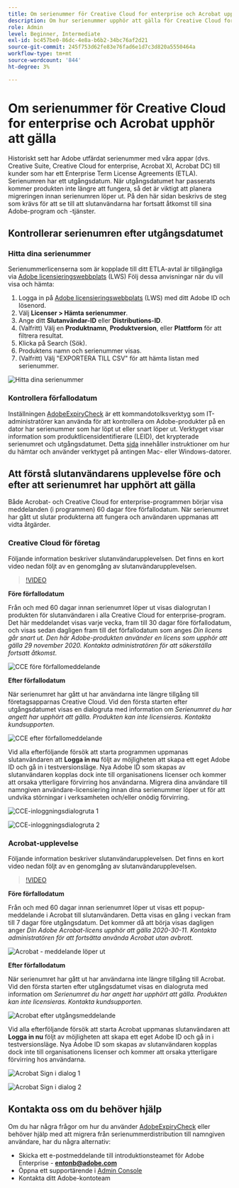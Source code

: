 ```yaml
---
title: Om serienummer för Creative Cloud for enterprise och Acrobat upphör att gälla
description: Om hur serienummer upphör att gälla för Creative Cloud for enterprise och Acrobat
role: Admin
level: Beginner, Intermediate
exl-id: bc457be0-86dc-4e8a-b6b2-34bc76af2d21
source-git-commit: 245f753d62fe83e76fad6e1d7c3d820a5550464a
workflow-type: tm+mt
source-wordcount: '844'
ht-degree: 3%

---
```


# Om serienummer för Creative Cloud for enterprise och Acrobat upphör att gälla

Historiskt sett har Adobe utfärdat serienummer med våra appar (dvs. Creative Suite, Creative Cloud for enterprise, Acrobat XI, Acrobat DC) till kunder som har ett Enterprise Term License Agreements (ETLA). Serienumren har ett utgångsdatum. När utgångsdatumet har passerats kommer produkten inte längre att fungera, så det är viktigt att planera migreringen innan serienumren löper ut. På den här sidan beskrivs de steg som krävs för att se till att slutanvändarna har fortsatt åtkomst till sina Adobe-program och -tjänster.

## Kontrollerar serienumren efter utgångsdatumet

### Hitta dina serienummer

Serienummerlicenserna som är kopplade till ditt ETLA-avtal är tillgängliga via [Adobe licensieringswebbplats](https://licensing.adobe.com/) (LWS) Följ dessa anvisningar när du vill visa och hämta:

1. Logga in på [Adobe licensieringswebbplats](https://licensing.adobe.com/) (LWS) med ditt Adobe ID och lösenord.
1. Välj **Licenser > Hämta serienummer**.
1. Ange ditt **Slutanvändar-ID** eller **Distributions-ID**.
1. (Valfritt) Välj en **Produktnamn**, **Produktversion**, eller **Plattform** för att filtrera resultat.
1. Klicka på Search (Sök). 
1. Produktens namn och serienummer visas.
1. (Valfritt) Välj &quot;EXPORTERA TILL CSV&quot; för att hämta listan med serienummer.

![Hitta dina serienummer](assets/retrieveserialnumbers.png)

### Kontrollera förfallodatum

Inställningen [AdobeExpiryCheck](https://helpx.adobe.com/enterprise/kb/volume-license-expiration-check.html) är ett kommandotolksverktyg som IT-administratörer kan använda för att kontrollera om Adobe-produkter på en dator har serienummer som har löpt ut eller snart löper ut. Verktyget visar information som produktlicensidentifierare (LEID), det krypterade serienumret och utgångsdatumet. Detta [sida](https://helpx.adobe.com/enterprise/kb/volume-license-expiration-check.html) innehåller instruktioner om hur du hämtar och använder verktyget på antingen Mac- eller Windows-datorer.

## Att förstå slutanvändarens upplevelse före och efter att serienumret har upphört att gälla

Både Acrobat- och Creative Cloud for enterprise-programmen börjar visa meddelanden (i programmen) 60 dagar före förfallodatum. När serienumret har gått ut slutar produkterna att fungera och användaren uppmanas att vidta åtgärder.

### Creative Cloud för företag

Följande information beskriver slutanvändarupplevelsen. Det finns en kort video nedan följt av en genomgång av slutanvändarupplevelsen.

>[!VIDEO](https://video.tv.adobe.com/v/331746?hidetitle=true)

**Före förfallodatum**

Från och med 60 dagar innan serienumret löper ut visas dialogrutan I produkten för slutanvändaren i alla Creative Cloud for enterprise-program. Det här meddelandet visas varje vecka, fram till 30 dagar före förfallodatum, och visas sedan dagligen fram till det förfallodatum som anges *Din licens går snart ut. Den här Adobe-produkten använder en licens som upphör att gälla 29 november 2020. Kontakta administratören för att säkerställa fortsatt åtkomst*.

![CCE före förfallomeddelande](assets/cceexpiring.png)

**Efter förfallodatum**

När serienumret har gått ut har användarna inte längre tillgång till företagsapparnas Creative Cloud. Vid den första starten efter utgångsdatumet visas en dialogruta med information om *Serienumret du har angett har upphört att gälla. Produkten kan inte licensieras. Kontakta kundsupporten*.

![CCE efter förfallomeddelande](assets/cceafterexpire.png)

Vid alla efterföljande försök att starta programmen uppmanas slutanvändaren att **Logga in nu** följt av möjligheten att skapa ett eget Adobe ID och gå in i testversionsläge. Nya Adobe ID som skapas av slutanvändaren kopplas dock inte till organisationens licenser och kommer att orsaka ytterligare förvirring hos användarna. Migrera dina användare till namngiven användare-licensiering innan dina serienummer löper ut för att undvika störningar i verksamheten och/eller onödig förvirring.

![CCE-inloggningsdialogruta 1](assets/ccesignin1.png)

![CCE-inloggningsdialogruta 2](assets/ccesignin2.png)

### Acrobat-upplevelse

Följande information beskriver slutanvändarupplevelsen. Det finns en kort video nedan följt av en genomgång av slutanvändarupplevelsen.

>[!VIDEO](https://video.tv.adobe.com/v/331749?hidetitle=true)


**Före förfallodatum**

Från och med 60 dagar innan serienumret löper ut visas ett popup-meddelande i Acrobat till slutanvändaren. Detta visas en gång i veckan fram till 7 dagar före utgångsdatum. Det kommer då att börja visas dagligen anger *Din Adobe Acrobat-licens upphör att gälla 2020-30-11. Kontakta administratören för att fortsätta använda Acrobat utan avbrott.*

![Acrobat - meddelande löper ut](assets/acrobatexpiring.png)

**Efter förfallodatum**

När serienumret har gått ut har användarna inte längre tillgång till Acrobat. Vid den första starten efter utgångsdatumet visas en dialogruta med information om *Serienumret du har angett har upphört att gälla. Produkten kan inte licensieras. Kontakta kundsupporten.*

![Acrobat efter utgångsmeddelande](assets/acrobatafterexpire.png)

Vid alla efterföljande försök att starta Acrobat uppmanas slutanvändaren att **Logga in nu** följt av möjligheten att skapa ett eget Adobe ID och gå in i testversionsläge. Nya Adobe ID som skapas av slutanvändaren kopplas dock inte till organisationens licenser och kommer att orsaka ytterligare förvirring hos användarna.

![Acrobat Sign i dialog 1](assets/acrobatsignin1.png)

![Acrobat Sign i dialog 2](assets/acrobatsignin2.png)

## Kontakta oss om du behöver hjälp

Om du har några frågor om hur du använder [AdobeExpiryCheck](https://helpx.adobe.com/enterprise/kb/volume-license-expiration-check.html) eller behöver hjälp med att migrera från serienummerdistribution till namngiven användare, har du några alternativ:
* Skicka ett e-postmeddelande till introduktionsteamet för Adobe Enterprise - **entonb@adobe.com**
* Öppna ett supportärende i [Admin Console](https://adminconsole.adobe.com/support)
* Kontakta ditt Adobe-kontoteam
